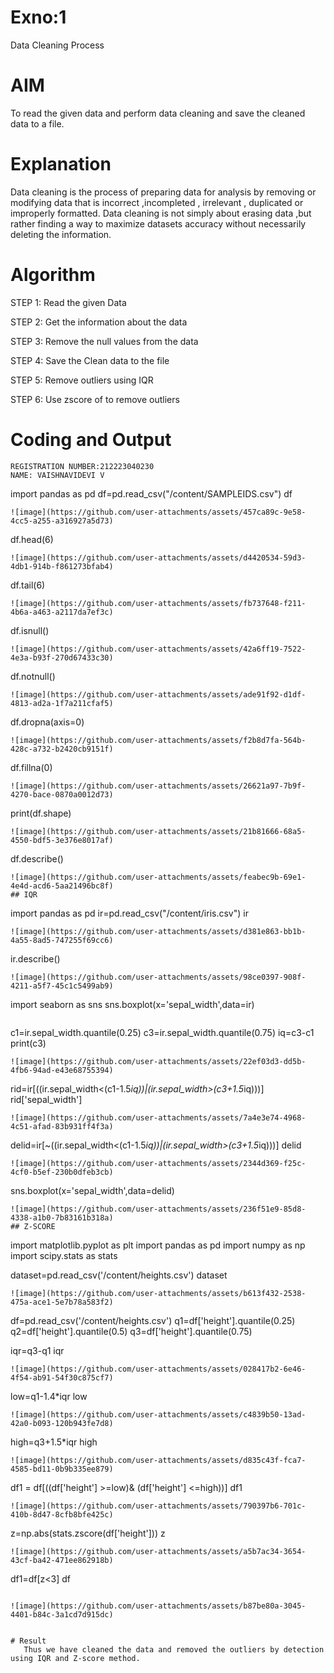# Exno:1
Data Cleaning Process

# AIM
To read the given data and perform data cleaning and save the cleaned data to a file.

# Explanation
Data cleaning is the process of preparing data for analysis by removing or modifying data that is incorrect ,incompleted , irrelevant , duplicated or improperly formatted. Data cleaning is not simply about erasing data ,but rather finding a way to maximize datasets accuracy without necessarily deleting the information.

# Algorithm
STEP 1: Read the given Data

STEP 2: Get the information about the data

STEP 3: Remove the null values from the data

STEP 4: Save the Clean data to the file

STEP 5: Remove outliers using IQR

STEP 6: Use zscore of to remove outliers

# Coding and Output
```
REGISTRATION NUMBER:212223040230
NAME: VAISHNAVIDEVI V
```            
import pandas as pd
df=pd.read_csv("/content/SAMPLEIDS.csv")
df
```
![image](https://github.com/user-attachments/assets/457ca89c-9e58-4cc5-a255-a316927a5d73)
```
df.head(6)
```
![image](https://github.com/user-attachments/assets/d4420534-59d3-4db1-914b-f861273bfab4)
```
df.tail(6)
```
![image](https://github.com/user-attachments/assets/fb737648-f211-4b6a-a463-a2117da7ef3c)
```
df.isnull()
```
![image](https://github.com/user-attachments/assets/42a6ff19-7522-4e3a-b93f-270d67433c30)
```
df.notnull()
```
![image](https://github.com/user-attachments/assets/ade91f92-d1df-4813-ad2a-1f7a211cfaf5)
```
df.dropna(axis=0)
```
![image](https://github.com/user-attachments/assets/f2b8d7fa-564b-428c-a732-b2420cb9151f)
```
df.fillna(0)
```
![image](https://github.com/user-attachments/assets/26621a97-7b9f-4270-bace-0870a0012d73)
```
print(df.shape)
```
![image](https://github.com/user-attachments/assets/21b81666-68a5-4550-bdf5-3e376e8017af)
```
df.describe()
```
![image](https://github.com/user-attachments/assets/feabec9b-69e1-4e4d-acd6-5aa21496bc8f)
## IQR
```
import pandas as pd
ir=pd.read_csv("/content/iris.csv")
ir
```
![image](https://github.com/user-attachments/assets/d381e863-bb1b-4a55-8ad5-747255f69cc6)
```
ir.describe()
```
![image](https://github.com/user-attachments/assets/98ce0397-908f-4211-a5f7-45c1c5499ab9)
```
import seaborn as sns
sns.boxplot(x='sepal_width',data=ir)
```
```
c1=ir.sepal_width.quantile(0.25)
c3=ir.sepal_width.quantile(0.75)
iq=c3-c1
print(c3)
```
![image](https://github.com/user-attachments/assets/22ef03d3-dd5b-4fb6-94ad-e43e68755394)
```
rid=ir[((ir.sepal_width<(c1-1.5*iq))|(ir.sepal_width>(c3+1.5*iq)))]
rid['sepal_width']
```
![image](https://github.com/user-attachments/assets/7a4e3e74-4968-4c51-afad-83b931ff4f3a)
```
delid=ir[~((ir.sepal_width<(c1-1.5*iq))|(ir.sepal_width>(c3+1.5*iq)))]
delid
```
![image](https://github.com/user-attachments/assets/2344d369-f25c-4cf0-b5ef-230b0dfeb3cb)
```
sns.boxplot(x='sepal_width',data=delid)
```
![image](https://github.com/user-attachments/assets/236f51e9-85d8-4338-a1b0-7b83161b318a)
## Z-SCORE
```
import matplotlib.pyplot as plt
import pandas as pd
import numpy as np
import scipy.stats as stats

dataset=pd.read_csv('/content/heights.csv')
dataset
```
![image](https://github.com/user-attachments/assets/b613f432-2538-475a-ace1-5e7b78a583f2)
```
df=pd.read_csv('/content/heights.csv')
q1=df['height'].quantile(0.25)
q2=df['height'].quantile(0.5)
q3=df['height'].quantile(0.75)

iqr=q3-q1
iqr
```
![image](https://github.com/user-attachments/assets/028417b2-6e46-4f54-ab91-54f30c875cf7)
```
low=q1-1.4*iqr
low
```
![image](https://github.com/user-attachments/assets/c4839b50-13ad-42a0-b093-120b943fe7d8)
```
high=q3+1.5*iqr
high
```
![image](https://github.com/user-attachments/assets/d835c43f-fca7-4585-bd11-0b9b335ee879)
```
df1 = df[((df['height'] >=low)& (df['height'] <=high))]
df1
```
![image](https://github.com/user-attachments/assets/790397b6-701c-410b-8d47-8cfb8bfe425c)
```
z=np.abs(stats.zscore(df['height']))
z
```
![image](https://github.com/user-attachments/assets/a5b7ac34-3654-43cf-ba42-471ee862918b)
```
df1=df[z<3]
df
```

![image](https://github.com/user-attachments/assets/b87be80a-3045-4401-b84c-3a1cd7d915dc)


# Result
   Thus we have cleaned the data and removed the outliers by detection using IQR and Z-score method.       
